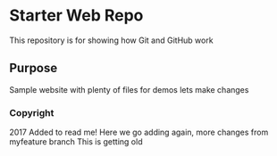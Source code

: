 # Starter Web Repo

This repository is for showing how Git and GitHub work

## Purpose

Sample website with plenty of files for demos
lets make changes

### Copyright
2017
Added to read me!
Here we go adding again, more changes from myfeature branch
This is getting old
